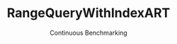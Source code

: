 ---
layout: default
title: RangeQueryWithIndexART
subtitle: Continuous Benchmarking
selected: Micro
expanded: Benchmarking
benchmark: /individual_results/RangeQueryWithIndexART.html
---